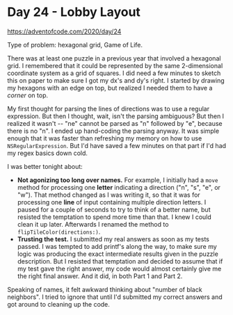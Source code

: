 # Day 24 - Lobby Layout

<https://adventofcode.com/2020/day/24>

Type of problem: hexagonal grid, Game of Life.

There was at least one puzzle in a previous year that involved a hexagonal grid.  I remembered that it could be represented by the same 2-dimensional coordinate system as a grid of squares.  I did need a few minutes to sketch this on paper to make sure I got my dx's and dy's right.  I started by drawing my hexagons with an edge on top, but realized I needed them to have a *corner* on top.

My first thought for parsing the lines of directions was to use a regular expression.  But then I thought, wait, isn't the parsing ambiguous?  But then I realized it wasn't -- "ne" cannot be parsed as "n" followed by "e", because there is no "n".  I ended up hand-coding the parsing anyway.  It was simple enough that it was faster than refreshing my memory on how to use `NSRegularExpression`.  But I'd have saved a few minutes on that part if I'd had my regex basics down cold.

I was better tonight about:

- **Not agonizing too long over names.**  For example, I initially had a `move` method for processing one **letter** indicating a direction ("n", "s", "e", or "w").  That method changed as I was writing it, so that it was for processing one **line** of input containing multiple direction letters.  I paused for a couple of seconds to try to think of a better name, but resisted the temptation to spend more time than that.  I knew I could clean it up later.  Afterwards I renamed the method to `flipTileColor(directions:)`.
- **Trusting the test.**  I submitted my real answers as soon as my tests passed.  I was tempted to add printf's along the way, to make sure my logic was producing the exact intermediate results given in the puzzle description.  But I resisted that temptation and decided to assume that if my test gave the right answer, my code would almost certainly give me the right final answer.  And it did, in both Part 1 and Part 2.

Speaking of names, it felt awkward thinking about "number of black neighbors".  I tried to ignore that until I'd submitted my correct answers and got around to cleaning up the code.

